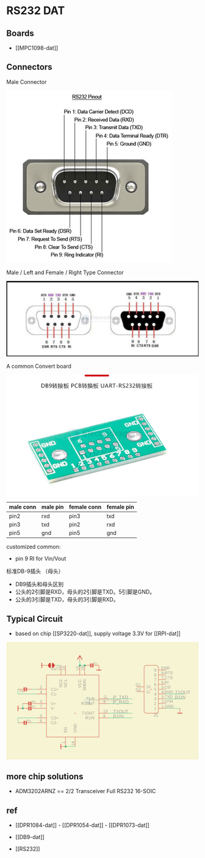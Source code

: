 
# RS232 DAT 

## Boards 

- [[MPC1098-dat]]

## Connectors 

Male Connector 

![](46-12-14-22-05-2023.png)

Male / Left and Female / Right Type Connector

![](2024-08-08-17-26-33.png)

A common Convert board

![](2024-08-08-17-29-43.png)


| male conn | male pin | female conn | female pin |
| --------- | -------- | ----------- | ---------- |
| pin2      | rxd      | pin3        | txd        |
| pin3      | txd      | pin2        | rxd        |
| pin5      | gnd      | pin5        | gnd        |

customized common: 
- pin 9 RI for Vin/Vout

标准DB-9插头 （母头）
- DB9插头和母头区别
- 公头的2引脚是RXD，母头的2引脚是TXD。5引脚是GND。
- 公头的3引脚是TXD，母头的3引脚是RXD。

## Typical Circuit 

- based on chip [[SP3220-dat]], supply voltage 3.3V for [[RPI-dat]]

![](2025-02-18-17-07-04.png)



## more chip solutions 

- ADM3202ARNZ == 	2/2 Transceiver Full RS232 16-SOIC




## ref 

- [[DPR1084-dat]] - [[DPR1054-dat]] - [[DPR1073-dat]]

- [[DB9-dat]]

- [[RS232]]
